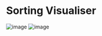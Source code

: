 # Sorting Visualiser
![image](https://github.com/rares-p/sorting-visualizer/assets/93734384/f5d87df9-765d-4474-8c54-491d69282735)
![image](https://github.com/rares-p/sorting-visualizer/assets/93734384/2666a658-e3fd-4215-b507-65effb5d73ae)

